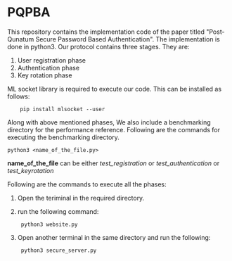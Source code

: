 # PQPBA
This repository contains the implementation code of the paper titled "Post-Qunatum Secure Password Based Authentication". The implementation is done in python3.
Our protocol contains three stages. They are:
1. User registration phase
2. Authentication phase
3. Key rotation phase

ML socket library is required to execute our code. This can be installed as follows:
       
        pip install mlsocket --user


Along with above mentioned phases, We also include a benchmarking directory for the performance reference. Following are the commands for 
executing the benchmarking directory.

    python3 <name_of_the_file.py>
**name_of_the_file** can be either *test_registration* or *test_authentication* or *test_keyrotation*

Following are the commands to execute all the phases:
1. Open the teriminal in the required directory.
2. run the following command:

        python3 website.py
4. Open another terminal in the same directory and run the following:

        python3 secure_server.py   



